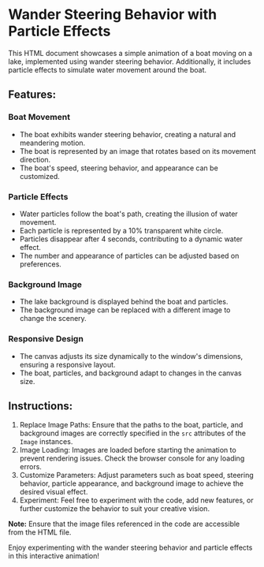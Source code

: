 # Wander Steering Behavior with Particle Effects

This HTML document showcases a simple animation of a boat moving on a lake, implemented using wander steering behavior. Additionally, it includes particle effects to simulate water movement around the boat.

## Features:

### Boat Movement
- The boat exhibits wander steering behavior, creating a natural and meandering motion.
- The boat is represented by an image that rotates based on its movement direction.
- The boat's speed, steering behavior, and appearance can be customized.

### Particle Effects
- Water particles follow the boat's path, creating the illusion of water movement.
- Each particle is represented by a 10% transparent white circle.
- Particles disappear after 4 seconds, contributing to a dynamic water effect.
- The number and appearance of particles can be adjusted based on preferences.

### Background Image
- The lake background is displayed behind the boat and particles.
- The background image can be replaced with a different image to change the scenery.

### Responsive Design
- The canvas adjusts its size dynamically to the window's dimensions, ensuring a responsive layout.
- The boat, particles, and background adapt to changes in the canvas size.

## Instructions:

1. Replace Image Paths: Ensure that the paths to the boat, particle, and background images are correctly specified in the `src` attributes of the `Image` instances.
2. Image Loading: Images are loaded before starting the animation to prevent rendering issues. Check the browser console for any loading errors.
3. Customize Parameters: Adjust parameters such as boat speed, steering behavior, particle appearance, and background image to achieve the desired visual effect.
4. Experiment: Feel free to experiment with the code, add new features, or further customize the behavior to suit your creative vision.

**Note:** Ensure that the image files referenced in the code are accessible from the HTML file.

Enjoy experimenting with the wander steering behavior and particle effects in this interactive animation!
